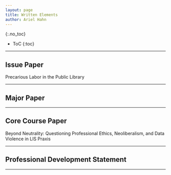 ```yaml
---
layout: page
title: Written Elements
author: Ariel Hahn
---
```


{:.no_toc}

* ToC
{:toc}

---

## Issue Paper
Precarious Labor in the Public Library 

---

## Major Paper 

---

## Core Course Paper  
Beyond Neutrality: Questioning Professional Ethics, Neoliberalism, and Data Violence in LIS Praxis

---

## Professional Development Statement

---
